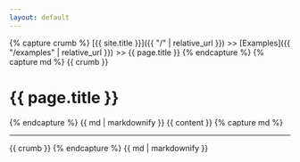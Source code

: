 ```yaml
---
layout: default
---
```

{% capture crumb %}
[{{ site.title }}]({{ "/" | relative_url }}) >> [Examples]({{ "/examples" | relative_url }}) >> {{ page.title }}
{% endcapture %}
{% capture md %}
{{ crumb }}

# {{ page.title }}
{% endcapture %}
{{ md | markdownify }}
{{ content }}
{% capture md %}

--------
{{ crumb }}
{% endcapture %}
{{ md | markdownify }}